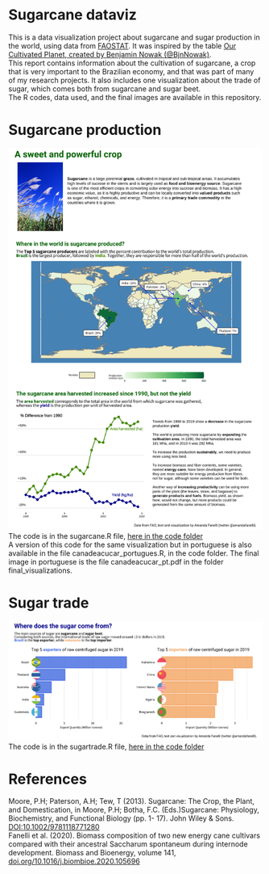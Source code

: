 # Sugarcane dataviz
This is a data visualization project about sugarcane and sugar production in the world, using data from [FAOSTAT](https://www.fao.org/faostat/en/#home). It was inspired by the table [Our Cultivated Planet, created by Benjamin Nowak (@BjnNowak)](https://github.com/BjnNowak/CultivatedPlanet). <br>
This report contains information about the cultivation of sugarcane, a crop that is very important to the Brazilian economy, and that was part of many of my research projects. It also includes one visualization about the trade of sugar, which comes both from sugarcane and sugar beet. <br>
The R codes, data used, and the final images are available in this repository. 

# Sugarcane production
![Sugarcane production](https://github.com/afs77/sugarcane_dataviz/blob/main/final_visualizations/sugarcane_final.jpg?raw=true)
The code is in the sugarcane.R file, [here in the code folder](https://github.com/afs77/sugarcane_dataviz/tree/main/code) <br>
A version of this code for the same visualization but in portuguese is also available in the file canadeacucar_portugues.R, in the code folder. The final image in portuguese is the file canadeacucar_pt.pdf in the folder final_visualizations. 

# Sugar trade
![Sugar trade](https://github.com/afs77/sugarcane_dataviz/blob/main/final_visualizations/sugar_trade.jpg?raw=true)
The code is in the sugartrade.R file, [here in the code folder](https://github.com/afs77/sugarcane_dataviz/tree/main/code)

# References
Moore, P.H; Paterson, A.H; Tew, T (2013). Sugarcane: The Crop, the Plant, and Domestication, in Moore, P.H; Botha, F.C. (Eds.)Sugarcane: Physiology, Biochemistry, and Functional Biology (pp. 1- 17). John Wiley & Sons. [DOI:10.1002/9781118771280](https://onlinelibrary.wiley.com/doi/book/10.1002/9781118771280)<br>
Fanelli et al. (2020). Biomass composition of two new energy cane cultivars compared with their ancestral Saccharum spontaneum during internode development. Biomass and Bioenergy, volume 141, [doi.org/10.1016/j.biombioe.2020.105696](https://doi.org/10.1016/j.biombioe.2020.105696)
